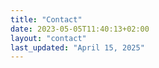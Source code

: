 ```yaml
---
title: "Contact"
date: 2023-05-05T11:40:13+02:00
layout: "contact"
last_updated: "April 15, 2025"
---
```

